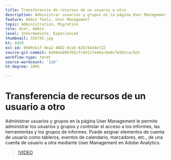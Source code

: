 ```yaml
---
title: Transferencia de recursos de un usuario a otro
description: Administrar usuarios y grupos en la página User Management le permite administrar los usuarios y grupos y controlar el acceso a los informes, las herramientas y los grupos de informes. Puede asignar elementos de cuenta de usuario como tableros, eventos de calendario, marcadores, etc., de una cuenta de usuario a otra mediante User Management en Adobe Analytics.
feature: Admin Tools, User Management
topic: Administration, Migration
role: User, Admin
level: Intermediate, Experienced
thumbnail: 335745.jpg
kt: 8459
exl-id: 0949cb1f-9ea2-4682-8ca5-62b74434e722
source-git-commit: 84984ad9bf65cfc69117e40ac0e0cfe503cac5e5
workflow-type: tm+mt
source-wordcount: '118'
ht-degree: 100%

---
```


# Transferencia de recursos de un usuario a otro

Administrar usuarios y grupos en la página User Management le permite administrar los usuarios y grupos y controlar el acceso a los informes, las herramientas y los grupos de informes. Puede asignar elementos de cuenta de usuario como tableros, eventos de calendario, marcadores, etc., de una cuenta de usuario a otra mediante User Management en Adobe Analytics.

>[!VIDEO](https://video.tv.adobe.com/v/335745/?quality=12&learn=on)
